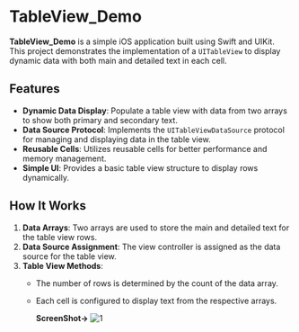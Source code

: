 # TableView_Demo

**TableView_Demo** is a simple iOS application built using Swift and UIKit. This project demonstrates the implementation of a `UITableView` to display dynamic data with both main and detailed text in each cell.

## Features  
- **Dynamic Data Display**: Populate a table view with data from two arrays to show both primary and secondary text.  
- **Data Source Protocol**: Implements the `UITableViewDataSource` protocol for managing and displaying data in the table view.  
- **Reusable Cells**: Utilizes reusable cells for better performance and memory management.  
- **Simple UI**: Provides a basic table view structure to display rows dynamically.  

## How It Works  
1. **Data Arrays**: Two arrays are used to store the main and detailed text for the table view rows.  
2. **Data Source Assignment**: The view controller is assigned as the data source for the table view.  
3. **Table View Methods**:  
   - The number of rows is determined by the count of the data array.  
   - Each cell is configured to display text from the respective arrays.

     **ScreenShot->**
     ![1](https://github.com/user-attachments/assets/55b725ab-9f20-4296-ae42-9889df0c57e0)



